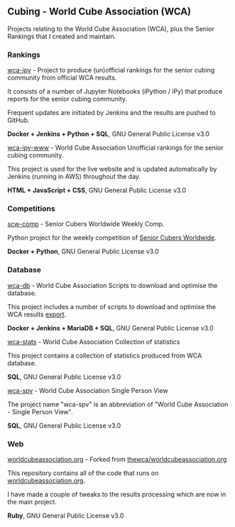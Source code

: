 ## Cubing - World Cube Association (WCA)

Projects relating to the World Cube Association (WCA), plus the Senior Rankings that I created and maintain.



### Rankings

[wca-ipy](https://github.com/Logiqx/wca-ipy) - Project to produce (un)official rankings for the senior cubing community from official WCA results.

It consists of a number of Jupyter Notebooks (iPython / iPy) that produce reports for the senior cubing community.

Frequent updates are initiated by Jenkins and the results are pushed to GitHub.

**Docker + Jenkins + Python + SQL**, GNU General Public License v3.0



[wca-ipy-www](https://github.com/Logiqx/wca-ipy-www) - World Cube Association  Unofficial rankings for the senior cubing community.

This project is used for the live website and is updated automatically by Jenkins (running in AWS) throughout the day.

**HTML + JavaScript + CSS**, GNU General Public License v3.0



### Competitions

[scw-comp](https://github.com/Logiqx/scw-comp) - Senior Cubers Worldwide  Weekly Comp.

Python project for the weekly competition of [Senior Cubers Worldwide](https://www.facebook.com/groups/1604105099735401).

**Docker + Python**, GNU General Public License v3.0



### Database

[wca-db](https://github.com/Logiqx/wca-db) - World Cube Association  Scripts to download and optimise the database.

This project includes a number of scripts to download and optimise the WCA results [export](https://www.worldcubeassociation.org/results/misc/export.html).

**Docker + Jenkins + MariaDB + SQL**, GNU General Public License v3.0



[wca-stats](https://github.com/Logiqx/wca-stats) - World Cube Association  Collection of statistics

This project contains a collection of statistics produced from WCA database.

**SQL**, GNU General Public License v3.0



[wca-spv](https://github.com/Logiqx/wca-spv) - World Cube Association  Single Person View

The project name "wca-spv" is an abbreviation of "World Cube Association - Single Person View".

**SQL**, GNU General Public License v3.0



### Web

[worldcubeassociation.org](https://github.com/Logiqx/worldcubeassociation.org) - Forked from [thewca/worldcubeassociation.org](https://github.com/thewca/worldcubeassociation.org)

This repository contains all of the code that runs on [worldcubeassociation.org](https://www.worldcubeassociation.org/).

I have made a couple of tweaks to the results processing which are now in the main project.

**Ruby**, GNU General Public License v3.0



